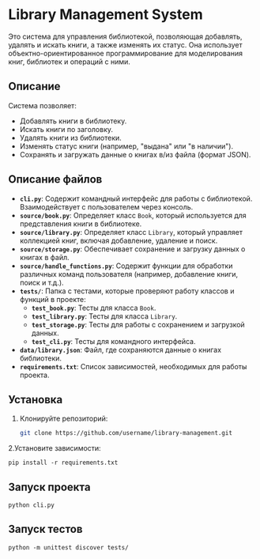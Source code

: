 # Library Management System

Это система для управления библиотекой, позволяющая добавлять, удалять и искать книги, а также изменять их статус. Она использует объектно-ориентированное программирование для моделирования книг, библиотек и операций с ними.

## Описание

Система позволяет:

- Добавлять книги в библиотеку.
- Искать книги по заголовку.
- Удалять книги из библиотеки.
- Изменять статус книги (например, "выдана" или "в наличии").
- Сохранять и загружать данные о книгах в/из файла (формат JSON).



## Описание файлов

- **`cli.py`**: Содержит командный интерфейс для работы с библиотекой. Взаимодействует с пользователем через консоль.
- **`source/book.py`**: Определяет класс `Book`, который используется для представления книги в библиотеке.
- **`source/library.py`**: Определяет класс `Library`, который управляет коллекцией книг, включая добавление, удаление и поиск.
- **`source/storage.py`**: Обеспечивает сохранение и загрузку данных о книгах в файл.
- **`source/handle_functions.py`**: Содержит функции для обработки различных команд пользователя (например, добавление книги, поиск и т.д.).
- **`tests/`**: Папка с тестами, которые проверяют работу классов и функций в проекте:
  - **`test_book.py`**: Тесты для класса `Book`.
  - **`test_library.py`**: Тесты для класса `Library`.
  - **`test_storage.py`**: Тесты для работы с сохранением и загрузкой данных.
  - **`test_cli.py`**: Тесты для командного интерфейса.
- **`data/library.json`**: Файл, где сохраняются данные о книгах библиотеки.
- **`requirements.txt`**: Список зависимостей, необходимых для работы проекта.

## Установка

1. Клонируйте репозиторий:
   ```bash
   git clone https://github.com/username/library-management.git

2.Установите зависимости:

    pip install -r requirements.txt

## Запуск проекта

    python cli.py

## Запуск тестов

    python -m unittest discover tests/

